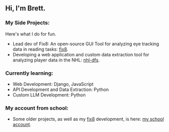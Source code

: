 ## Hi, I'm Brett.

### My Side Projects:
Here's what I do for fun.

- Lead dev of Fix8: An open-source GUI Tool for analyzing eye tracking data in reading tasks: [fix8](https://github.com/nalmadi/fix8).
- Developing a web application and custom data extraction tool for analyzing player data in the NHL: [nhl-dfs](https://github.com/brettmt10/nhl-dfs).
  
### Currently learning:
- Web Development: Django, JavaScript
- API Development and Data Extraction: Python
- Custom LLM Development: Python

### My account from school:
- Some older projects, as well as my [fix8](https://github.com/nalmadi/fix8) development, is here: [my school account](https://github.com/brettmt13).

